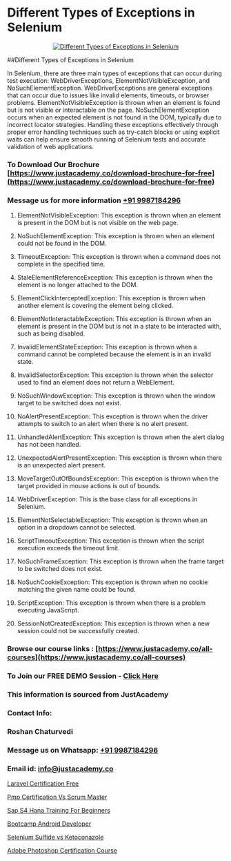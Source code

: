# Different Types of Exceptions in Selenium

<p align="center">
  <a href="https://justacademy.co/course-detail/selenium-training">
    <img src="https://justacademy.co/storage2/course_image/1676637863_course_image.webp" alt="Different Types of Exceptions in Selenium">
  </a>
</p>
##Different Types of Exceptions in Selenium

In Selenium, there are three main types of exceptions that can occur during test execution: WebDriverExceptions, ElementNotVisibleException, and NoSuchElementException. WebDriverExceptions are general exceptions that can occur due to issues like invalid elements, timeouts, or browser problems. ElementNotVisibleException is thrown when an element is found but is not visible or interactable on the page. NoSuchElementException occurs when an expected element is not found in the DOM, typically due to incorrect locator strategies. Handling these exceptions effectively through proper error handling techniques such as try-catch blocks or using explicit waits can help ensure smooth running of Selenium tests and accurate validation of web applications.
### To Download Our Brochure [https://www.justacademy.co/download-brochure-for-free](https://www.justacademy.co/download-brochure-for-free)
### Message us for more information [+91 9987184296](https://api.whatsapp.com/send?phone=919987184296)
1) ElementNotVisibleException: This exception is thrown when an element is present in the DOM but is not visible on the web page.

2) NoSuchElementException: This exception is thrown when an element could not be found in the DOM.

3) TimeoutException: This exception is thrown when a command does not complete in the specified time.

4) StaleElementReferenceException: This exception is thrown when the element is no longer attached to the DOM.

5) ElementClickInterceptedException: This exception is thrown when another element is covering the element being clicked.

6) ElementNotInteractableException: This exception is thrown when an element is present in the DOM but is not in a state to be interacted with, such as being disabled.

7) InvalidElementStateException: This exception is thrown when a command cannot be completed because the element is in an invalid state.

8) InvalidSelectorException: This exception is thrown when the selector used to find an element does not return a WebElement.

9) NoSuchWindowException: This exception is thrown when the window target to be switched does not exist.

10) NoAlertPresentException: This exception is thrown when the driver attempts to switch to an alert when there is no alert present.

11) UnhandledAlertException: This exception is thrown when the alert dialog has not been handled.

12) UnexpectedAlertPresentException: This exception is thrown when there is an unexpected alert present.

13) MoveTargetOutOfBoundsException: This exception is thrown when the target provided in mouse actions is out of bounds.

14) WebDriverException: This is the base class for all exceptions in Selenium.

15) ElementNotSelectableException: This exception is thrown when an option in a dropdown cannot be selected.

16) ScriptTimeoutException: This exception is thrown when the script execution exceeds the timeout limit.

17) NoSuchFrameException: This exception is thrown when the frame target to be switched does not exist.

18) NoSuchCookieException: This exception is thrown when no cookie matching the given name could be found.

19) ScriptException: This exception is thrown when there is a problem executing JavaScript.

20) SessionNotCreatedException: This exception is thrown when a new session could not be successfully created.

### Browse our course links : [https://www.justacademy.co/all-courses](https://www.justacademy.co/all-courses) 
### To Join our FREE DEMO Session - [Click Here](https://www.justacademy.co/register-for-course-demo)


### This information is sourced from JustAcademy
### Contact Info:
### Roshan Chaturvedi
### Message us on Whatsapp: [+91 9987184296](https://api.whatsapp.com/send?phone=919987184296)
### Email id: [info@justacademy.co](mailto:info@justacademy.co)
                
[Laravel Certification Free](https://www.linkedin.com/pulse/laravel-certification-free-justacademy-boston-yp0le?trackingId=j4cB7R17%2BZ5YeeT%2F9Doc8A%3D%3D&lipi=urn%3Ali%3Apage%3Ad_flagship3_company_admin%3BJZkpBKQJT0CqKHGVOkLUTQ%3D%3D)

[Pmp Certification Vs Scrum Master](https://www.linkedin.com/pulse/pmp-certification-vs-scrum-master-justacademy-coimbatore-auhwe?trackingId=GiAp0lj%2FSSxXDCC1XUbPOA%3D%3D&lipi=urn%3Ali%3Apage%3Ad_flagship3_company_admin%3BQ21fTVlsQ6eRatiOukp9mA%3D%3D)

[Sap S4 Hana Training For Beginners](https://medium.com/@kamblerajas684/sap-s4-hana-training-for-beginners-8e2d5024a0c7)

[Bootcamp Android Developer](https://medium.com/@prempja40/bootcamp-android-developer-841dca7490f7)

[Selenium Sulfide vs Ketoconazole](https://justacademyin.github.io/justacademy/selenium-sulfide-vs-ketoconazole)

[Adobe Photoshop Certification Course](https://justacademyin.github.io/justacademy/adobe-photoshop-certification-course)


